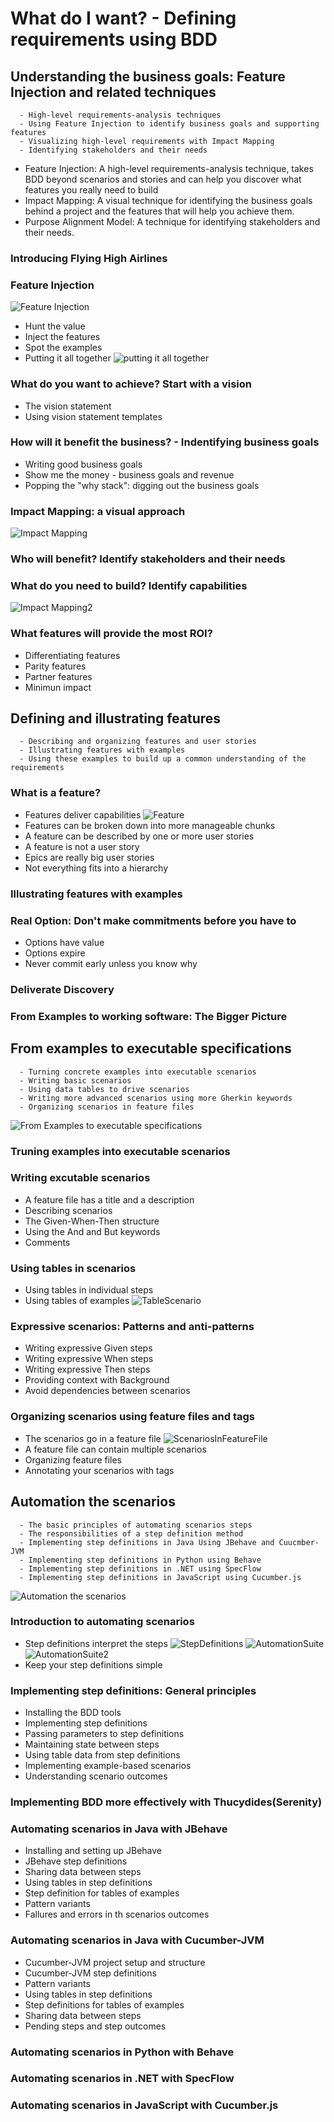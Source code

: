 # What do I want? - Defining requirements using BDD
## Understanding the business goals: Feature Injection and related techniques
```
  - High-level requirements-analysis techniques
  - Using Feature Injection to identify business goals and supporting features
  - Visualizing high-level requirements with Impact Mapping
  - Identifying stakeholders and their needs
```
- Feature Injection: A high-level requirements-analysis technique, takes BDD beyond scenarios and stories and can help you discover what features you really need to build
- Impact Mapping: A visual technique for identifying the business goals behind a project and the features that will help you achieve them.
- Purpose Alignment Model: A technique for identifying stakeholders and their needs.
### Introducing Flying High Airlines
### Feature Injection
![Feature Injection](/resoucrce/FeatureInjection.png)
- Hunt the value
- Inject the features
- Spot the examples
- Putting it all together
![putting it all together](/resoucrce/PuttingAllTogether.png)
### What do you want to achieve? Start with a vision
- The vision statement
- Using vision statement templates
### How will it benefit the business? - Indentifying business goals
- Writing good business goals
- Show me the money - business goals and revenue
- Popping the "why stack": digging out the business goals
### Impact Mapping: a visual approach 
![Impact Mapping](/resoucrce/ImpactMapping.png)
### Who will benefit? Identify stakeholders and their needs
### What do you need to build? Identify capabilities
![Impact Mapping2](/resoucrce/ImpactMapping2.png)
### What features will provide the most ROI?
- Differentiating features
- Parity features
- Partner features
- Minimun impact



## Defining and illustrating features
```
  - Describing and organizing features and user stories
  - Illustrating features with examples
  - Using these examples to build up a common understanding of the requirements
```
### What is a feature?
- Features deliver capabilities
![Feature](/resoucrce/FeaturesDeliverCapabilities.png)
- Features can be broken down into more manageable chunks
- A feature can be described by one or more user stories
- A feature is not a user story
- Epics are really big user stories
- Not everything fits into a hierarchy
### Illustrating features with examples
### Real Option: Don't make commitments before you have to
- Options have value
- Options expire
- Never commit early unless you know why
### Deliverate Discovery
### From Examples to working software: The Bigger Picture



## From examples to executable specifications
```
  - Turning concrete examples into executable scenarios
  - Writing basic scenarios
  - Using data tables to drive scenarios
  - Writing more advanced scenarios using more Gherkin keywords
  - Organizing scenarios in feature files
```
![From Examples to executable specifications](/resoucrce/ExamplesToExecutableSpecifications.png)
### Truning examples into executable scenarios
### Writing excutable scenarios
- A feature file has a title and a description
- Describing scenarios
- The Given-When-Then structure
- Using the And and But keywords
- Comments
### Using tables in scenarios
- Using tables in individual steps
- Using tables of examples
![TableScenario](/resoucrce/TableScenarios.png)
### Expressive scenarios: Patterns and anti-patterns
- Writing expressive Given steps
- Writing expressive When steps
- Writing expressive Then steps
- Providing context with Background
- Avoid dependencies between scenarios
### Organizing scenarios using feature files and tags
- The scenarios go in a feature file
![ScenariosInFeatureFile](/resoucrce/ScenariosInFeatureFile.png)
- A feature file can contain multiple scenarios
- Organizing feature files
- Annotating your scenarios with tags



## Automation the scenarios
```
  - The basic principles of automating scenarios steps
  - The responsibilities of a step definition method
  - Implementing step definitions in Java Using JBehave and Cuucmber-JVM
  - Implementing step definitions in Python using Behave
  - Implementing step definitions in .NET using SpecFlow
  - Implementing step definitions in JavaScript using Cucumber.js
```
![Automation the scenarios](/resoucrce/AutomateExamplesUsingBDDTools.png)
### Introduction to automating scenarios
- Step definitions interpret the steps
![StepDefinitions](/resoucrce/ScenarioToStepDefinition.png)
![AutomationSuite](/resoucrce/WellDesignedAutomationSuite.png)
![AutomationSuite2](/resoucrce/WellDesignApplication.png)
- Keep your step definitions simple
### Implementing step definitions: General principles
- Installing the BDD tools
- Implementing step definitions
- Passing parameters to step definitions
- Maintaining state between steps
- Using table data from step definitions
- Implementing example-based scenarios
- Understanding scenario outcomes
### Implementing BDD more effectively with Thucydides(Serenity)
### Automating scenarios in Java with JBehave
- Installing and setting up JBehave
- JBehave step definitions
- Sharing data between steps
- Using tables in step definitions
- Step definition for tables of examples
- Pattern variants
- Fallures and errors in th scenarios outcomes
### Automating scenarios in Java with Cucumber-JVM
- Cucumber-JVM project setup and structure
- Cucumber-JVM step definitions
- Pattern variants
- Using tables in step definitions
- Step definitions for tables of examples
- Sharing data between steps
- Pending steps and step outcomes
### Automating scenarios in Python with Behave
### Automating scenarios in .NET with SpecFlow
### Automating scenarios in JavaScript with Cucumber.js